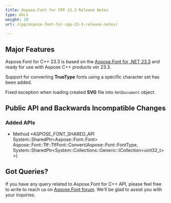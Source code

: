 ```yaml
---
title: Aspose.Font for CPP 23.3 Release Notes
type: docs
weight: 10
url: /cpp/aspose-font-for-cpp-23-3-release-notes/

---
```

## Major Features

Aspose.Font for C++ 23.3  is based on the [Aspose.Font for .NET 23.3](/font/net/aspose-font-for-net-23-3-release-notes/) and ready for use with Aspose C++ products ver 23.3.

Support for converting **TrueType** fonts using a specific character set has been added.

Fixed exception when loading created **SVG** file into `XmlDocument` object.

## Public API and Backwards Incompatible Changes

### Added APIs
* Method *ASPOSE_FONT_SHARED_API System::SharedPtr\<Aspose::Font::Font\> Aspose::Font::Ttf::TtfFont::Convert(Aspose::Font::FontType, System::SharedPtr\<System::Collections::Generic::ICollection\<uint32_t\>\>)

## Got Queries?
If you have any query related to Aspose.Font for C++ API, please feel free to write to reach us on [Aspose.Font forum](https://forum.aspose.com/c/font/). We'll be glad to assist you with your inquiries.
